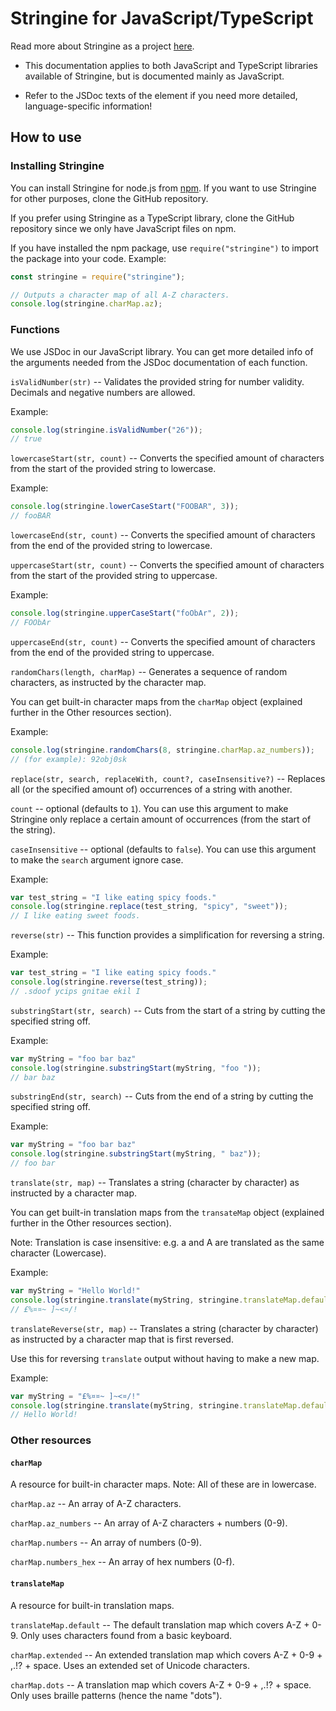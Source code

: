 # Stringine for JavaScript/TypeScript
Read more about Stringine as a project [here](https://github.com/kantondev/stringine#readme).

* This documentation applies to both JavaScript and TypeScript libraries available of Stringine, but is documented mainly as JavaScript.

* Refer to the JSDoc texts of the element if you need more detailed, language-specific information!

## How to use


### Installing Stringine

You can install Stringine for node.js from [npm](https://www.npmjs.com/package/stringine). If you want to use Stringine for other purposes, clone the GitHub repository.

If you prefer using Stringine as a TypeScript library, clone the GitHub repository since we only have JavaScript files on npm.

If you have installed the npm package, use `require("stringine")` to import the package into your code.
Example:
```javascript
const stringine = require("stringine");

// Outputs a character map of all A-Z characters.
console.log(stringine.charMap.az);
```

### Functions

We use JSDoc in our JavaScript library. You can get more detailed info of the arguments needed from the JSDoc documentation of each function.

`isValidNumber(str)` -- Validates the provided string for number validity. Decimals and negative numbers are allowed.

Example:
```javascript
console.log(stringine.isValidNumber("26"));
// true
```


`lowercaseStart(str, count)` -- Converts the specified amount of characters from the start of the provided string to lowercase.

Example:
```javascript
console.log(stringine.lowerCaseStart("FOOBAR", 3));
// fooBAR
```

`lowercaseEnd(str, count)` -- Converts the specified amount of characters from the end of the provided string to lowercase.


`uppercaseStart(str, count)` -- Converts the specified amount of characters from the start of the provided string to uppercase.

Example:
```javascript
console.log(stringine.upperCaseStart("foObAr", 2));
// FOObAr
```

`uppercaseEnd(str, count)` -- Converts the specified amount of characters from the end of the provided string to uppercase.


`randomChars(length, charMap)` -- Generates a sequence of random characters, as instructed by the character map.

You can get built-in character maps from the `charMap` object (explained further in the Other resources section).

Example:
```javascript
console.log(stringine.randomChars(8, stringine.charMap.az_numbers));
// (for example): 92obj0sk
```


`replace(str, search, replaceWith, count?, caseInsensitive?)` -- Replaces all (or the specified amount of) occurrences of a string with another.

`count` -- optional (defaults to `1`). You can use this argument to make Stringine only replace a certain amount of occurrences (from the start of the string).

`caseInsensitive` -- optional (defaults to `false`). You can use this argument to make the `search` argument ignore case.

Example:
```javascript
var test_string = "I like eating spicy foods."
console.log(stringine.replace(test_string, "spicy", "sweet"));
// I like eating sweet foods.
```


`reverse(str)` -- This function provides a simplification for reversing a string.

Example:
```javascript
var test_string = "I like eating spicy foods."
console.log(stringine.reverse(test_string));
// .sdoof ycips gnitae ekil I
```


`substringStart(str, search)` -- Cuts from the start of a string by cutting the specified string off.

Example:
```javascript
var myString = "foo bar baz"
console.log(stringine.substringStart(myString, "foo "));
// bar baz
```


`substringEnd(str, search)` -- Cuts from the end of a string by cutting the specified string off.

Example:
```javascript
var myString = "foo bar baz"
console.log(stringine.substringStart(myString, " baz"));
// foo bar
```


`translate(str, map)` -- Translates a string (character by character) as instructed by a character map.

You can get built-in translation maps from the `transateMap` object (explained further in the Other resources section).

Note: Translation is case insensitive: e.g. a and A are translated as the same character (Lowercase).

Example:
```javascript
var myString = "Hello World!"
console.log(stringine.translate(myString, stringine.translateMap.default));
// £%¤¤~ ]~<¤/!
```


`translateReverse(str, map)` -- Translates a string (character by character) as instructed by a character map that is first reversed.

Use this for reversing `translate` output without having to make a new map.

Example:
```javascript
var myString = "£%¤¤~ ]~<¤/!"
console.log(stringine.translate(myString, stringine.translateMap.default));
// Hello World!
```


### Other resources

#### `charMap`

A resource for built-in character maps. Note: All of these are in lowercase.

`charMap.az` -- An array of A-Z characters.

`charMap.az_numbers` -- An array of A-Z characters + numbers (0-9).

`charMap.numbers` -- An array of numbers (0-9).

`charMap.numbers_hex` -- An array of hex numbers (0-f).

#### `translateMap`

A resource for built-in translation maps.

`translateMap.default` -- The default translation map which covers A-Z + 0-9. Only uses characters found from a basic keyboard.

`charMap.extended` -- An extended translation map which covers A-Z + 0-9 + ,.!? + space. Uses an extended set of Unicode characters.

`charMap.dots` -- A translation map which covers A-Z + 0-9 + ,.!? + space. Only uses braille patterns (hence the name "dots").